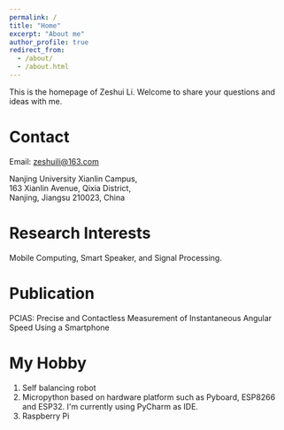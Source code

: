 ```yaml
---
permalink: /
title: "Home"
excerpt: "About me"
author_profile: true
redirect_from: 
  - /about/
  - /about.html
---
```

This is the homepage of Zeshui Li. Welcome to share your questions and ideas with me.

Contact
======
Email: zeshuili@163.com  

Nanjing University Xianlin Campus,  
163 Xianlin Avenue, Qixia District,  
Nanjing, Jiangsu 210023, China

Research Interests
======
Mobile Computing, Smart Speaker, and Signal Processing.

Publication
======
PCIAS: Precise and Contactless Measurement of Instantaneous Angular Speed Using a Smartphone

My Hobby
======
1. Self balancing robot  
2. Micropython based on hardware platform such as Pyboard, ESP8266 and ESP32. I'm currently using PyCharm as IDE.  
3. Raspberry Pi  

